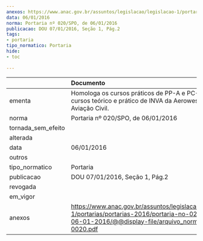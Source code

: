 ```yaml
---
anexos: https://www.anac.gov.br/assuntos/legislacao/legislacao-1/portarias/portarias-2016/portaria-no-020-spo-de-06-01-2016/@@display-file/arquivo_norma/PA2016-0020.pdf
data: 06/01/2016
norma: Portaria nº 020/SPO, de 06/01/2016
publicacao: DOU 07/01/2016, Seção 1, Pág.2
tags:
- portaria
tipo_normatico: Portaria
hide: 
- toc 
 
---
```


|                    | Documento                                                                                                                                                        |
|:-------------------|:-----------------------------------------------------------------------------------------------------------------------------------------------------------------|
| ementa             | Homologa os cursos práticos de PP-A e PC-A e os cursos teórico e prático de INVA da Aerowest Escola de Aviação Civil.                                            |
| norma              | Portaria nº 020/SPO, de 06/01/2016                                                                                                                               |
| tornada_sem_efeito |                                                                                                                                                                  |
| alterada           |                                                                                                                                                                  |
| data               | 06/01/2016                                                                                                                                                       |
| outros             |                                                                                                                                                                  |
| tipo_normatico     | Portaria                                                                                                                                                         |
| publicacao         | DOU 07/01/2016, Seção 1, Pág.2                                                                                                                                   |
| revogada           |                                                                                                                                                                  |
| em_vigor           |                                                                                                                                                                  |
| anexos             | https://www.anac.gov.br/assuntos/legislacao/legislacao-1/portarias/portarias-2016/portaria-no-020-spo-de-06-01-2016/@@display-file/arquivo_norma/PA2016-0020.pdf |